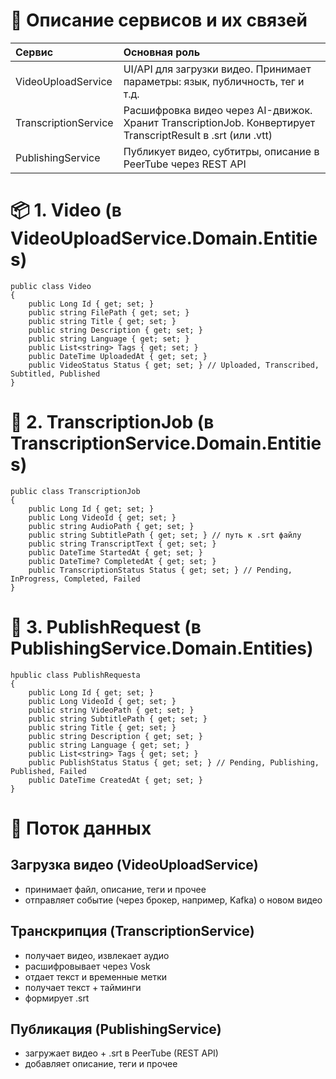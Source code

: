 # 🧱 Описание сервисов и их связей
| Сервис               | Основная роль                                                                 |
|:---------------------|:------------------------------------------------------------------------------|
| VideoUploadService   | UI/API для загрузки видео. Принимает параметры: язык, публичность, тег и т.д. |
| TranscriptionService | Расшифровка видео через AI-движок. Хранит TranscriptionJob. Конвертирует TranscriptResult в .srt (или .vtt)                  |
| PublishingService    | Публикует видео, субтитры, описание в PeerTube через REST API                |

# 📦 1. Video (в VideoUploadService.Domain.Entities)
```
public class Video
{
    public Long Id { get; set; }
    public string FilePath { get; set; }
    public string Title { get; set; }
    public string Description { get; set; }
    public string Language { get; set; }
    public List<string> Tags { get; set; }
    public DateTime UploadedAt { get; set; }
    public VideoStatus Status { get; set; } // Uploaded, Transcribed, Subtitled, Published
}
```

# 🧠 2. TranscriptionJob (в TranscriptionService.Domain.Entities)
```
public class TranscriptionJob
{
    public Long Id { get; set; }
    public Long VideoId { get; set; }
    public string AudioPath { get; set; }
    public string SubtitlePath { get; set; } // путь к .srt файлу
    public string TranscriptText { get; set; }
    public DateTime StartedAt { get; set; }
    public DateTime? CompletedAt { get; set; }
    public TranscriptionStatus Status { get; set; } // Pending, InProgress, Completed, Failed
}
```

# 🚀 3. PublishRequest (в PublishingService.Domain.Entities)
```
hpublic class PublishRequesta
{
    public Long Id { get; set; }
    public Long VideoId { get; set; }
    public string VideoPath { get; set; }
    public string SubtitlePath { get; set; }
    public string Title { get; set; }
    public string Description { get; set; }
    public string Language { get; set; }
    public List<string> Tags { get; set; }
    public PublishStatus Status { get; set; } // Pending, Publishing, Published, Failed
    public DateTime CreatedAt { get; set; }
}
```

# 🔄 Поток данных
##	Загрузка видео (VideoUploadService)
-	принимает файл, описание, теги и прочее
-	отправляет событие (через брокер, например, Kafka) о новом видео
##	Транскрипция (TranscriptionService)
-	получает видео, извлекает аудио
-   расшифровывает через Vosk
-	отдает текст и временные метки
-	получает текст + тайминги
-	формирует .srt
##	Публикация (PublishingService)
-	загружает видео + .srt в PeerTube (REST API)
-	добавляет описание, теги и прочее

